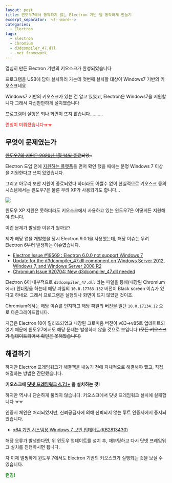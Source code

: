```yaml
---
layout: post
title: 윈도우7에서 동작하지 않는 Electron 기반 앱 동작하게 만들기
excerpt_separator:  <!--more-->
categories:
  - Electron
tags:
  - Electron
  - Chromium
  - d3dcompiler_47.dll
  - .net framework
---
```


열심히 만든 Electron 기반의 키오스크가 완성되었습니다

프로그램을 USB에 담아 설치하러 가는데 첫번째 설치할 대상이 Windows7 기반의 키오스크네요

Windows7 기반의 키오스크가 있는 건 알고 있었고, Electron은 Windows7을 지원합니다 그래서 자신만만하게 설치했습니다

프로그램이 실행은 되나 화면이 뜨지 않습니다..........

<span style="color:red">런칭이 미뤄졌습니다ㅠㅠ</span>

## 무엇이 문제였는가

~~[윈도우7의 지원은 2020년 1월 14일 종료](https://support.microsoft.com/ko-kr/help/4057281/windows-7-support-ended-on-january-14-2020)되었..~~

Electron 도입 전에 [지원하는 플랫폼](https://www.electronjs.org/docs/tutorial/support)을 먼저 확인 했을 때에는 분명 Windows 7 이상을 지원한다고 쓰여 있었습니다.

그리고 아무리 보안 지원이 종료되었다 하더라도 어쩔수 없이 현실적으로 키오스크 등의 시스템에서는 윈도우7은 물론 무려 XP가 사용되기도 합니다...

<img src="https://media.techeblog.com/images/windowsxp.jpg" />

윈도우 XP 지원은 못하더라도 키오스크에서 사용하고 있는 윈도우7은 어떻게든 지원해야 합니다.

이런 문제가 발생한 이유가 뭘까요?

제가 해당 앱을 개발했을 당시 Electron 9.0.1을 사용했는데, 해당 이슈는 무려 Electron 6부터 발생하는 이슈였습니다.

- [Electron Issue #19569 : Electron 6.0.0 not support Windows 7](https://github.com/electron/electron/issues/19569)
- [Update for the d3dcompiler_47.dll component on Windows Server 2012, Windows 7, and Windows Server 2008 R2](https://support.microsoft.com/en-us/help/4019990/update-for-the-d3dcompiler-47-dll-component-on-windows)
- [Chromium Issue 920704: New d3dcompiler_47.dll needed](https://bugs.chromium.org/p/chromium/issues/detail?id=920704)

Electron 6이 내부적으로 `d3dcompiler_47.dll` 라는 파일을 통해(내장된 Chromium에서) 렌더링을 하는데 해당 파일의 `10.0.17763.132` 버전이 Black screen 이슈가 있다고 하네요. 그래서 프로그램은 실행되나 화면이 뜨지 않았던 것이죠.

Chromium에서는 해당 이슈를 인지하고 해당 파일의 버전을 일단 `10.0.17134.12` 으로 다운그레이드합니다.

지금은 Electron 10이 릴리즈되었고 내장된 크로미움 버전이 v83→v85로 업데이트되었기 때문에 윈도우7에서도 해당 문제는 발생하지 않을 것으로 보입니다 ~~(모든 키오스크가 업데이트되어서 확인은 못해봤습니다)~~

## 해결하기

하지만 Electron 프레임워크가 해결책을 내놓기 전에 자체적으로 해결해야 했고, 직접 해결하는 방법은 간단했습니다.

**키오스크에 [닷넷 프레임워크 4.7.1+](https://www.microsoft.com/en-us/download/details.aspx?id=56116) 을 설치하는 것!**

하지만 역시나 단순하게 풀리지 않습니다. 키오스크에서 닷넷 프레임워크 설치에 실패합니다 ㅠㅠ

인증서 체인은 처리되었지만, 신뢰공금자에 의해 신뢰되지 않는 루트 인증서에서 중지되었습니다.

- [x64 기반 시스템용 Windows 7 보안 업데이트(KB2813430)](https://www.microsoft.com/ko-kr/download/details.aspx?id=39115)

해당 오류가 발생한다면, 위 윈도우 업데이트를 설치 후, 재부팅하고 다시 닷넷 프레임워크 설치를 진행하시면 됩니다.

자 이제 멀쩡하게 윈도우 7에서도 Electron 기반의 키오스크가 실행되는 것을 보실 수 있습니다.

<span style="color:green;font-weight:bold;">런칭!</span>